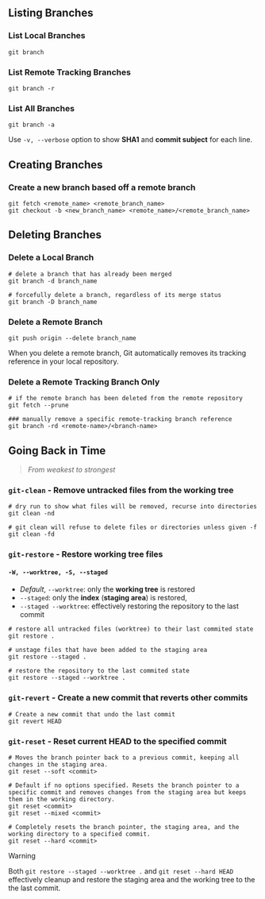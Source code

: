 ## Listing Branches

### List Local Branches

```shell
git branch
```

### List Remote Tracking Branches

```shell
git branch -r
```

### List All Branches

```shell
git branch -a
```

Use `-v, --verbose` option to show **SHA1** and **commit subject** for each line.

## Creating Branches

### Create a new branch based off a remote branch

```shell
git fetch <remote_name> <remote_branch_name>
git checkout -b <new_branch_name> <remote_name>/<remote_branch_name>
```

## Deleting Branches

### Delete a Local Branch

```shell
# delete a branch that has already been merged
git branch -d branch_name
```

```shell
# forcefully delete a branch, regardless of its merge status
git branch -D branch_name
```

### Delete a Remote Branch

```shell
git push origin --delete branch_name
```

When you delete a remote branch, Git automatically removes its tracking reference in your local repository.

### Delete a Remote Tracking Branch Only

```shell
# if the remote branch has been deleted from the remote repository
git fetch --prune
```

```shell
### manually remove a specific remote-tracking branch reference
git branch -rd <remote-name>/<branch-name>
```

## Going Back in Time

> *From weakest to strongest*

### `git-clean` - Remove untracked files from the working tree

```shell
# dry run to show what files will be removed, recurse into directories
git clean -nd
```

```shell
# git clean will refuse to delete files or directories unless given -f
git clean -fd
```

### `git-restore` - Restore working tree files

#### `-W, --worktree, -S, --staged`

- *Default*, `--worktree`: only the **working tree** is restored
- `--staged`: only the **index** (**staging area**) is restored,
- `--staged --worktree`: effectively restoring the repository to the last commit


```shell
# restore all untracked files (worktree) to their last commited state
git restore .
```

```shell
# unstage files that have been added to the staging area
git restore --staged .
```

```shell
# restore the repository to the last commited state
git restore --staged --worktree .
```
### `git-revert` - Create a new commit that reverts other commits

```shell
# Create a new commit that undo the last commit
git revert HEAD
```

### `git-reset` - Reset current HEAD to the specified commit

```shell
# Moves the branch pointer back to a previous commit, keeping all changes in the staging area.
git reset --soft <commit>
```

```shell
# Default if no options specified. Resets the branch pointer to a specific commit and removes changes from the staging area but keeps them in the working directory.
git reset <commit>
git reset --mixed <commit>
```

```shell
# Completely resets the branch pointer, the staging area, and the working directory to a specified commit.
git reset --hard <commit>
```


> [!WARNING]
> Both `git restore --staged --worktree .` and `git reset --hard HEAD` effectively cleanup and restore the staging area and the working tree to the the last commit.
